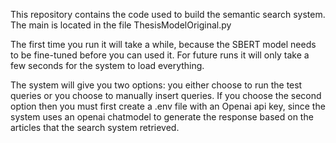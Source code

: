 This repository contains the code used to build the semantic search system. The main is located in the file ThesisModelOriginal.py

The first time you run it will take a while, because the SBERT model needs to be fine-tuned before you can used it. For future runs it will only take a few seconds for the system to load everything.

The system will give you two options: you either choose to run the test queries or you choose to manually insert queries. If you choose the second option then you must first create a .env file with an Openai api key, since the system uses an openai chatmodel to generate the response based on the articles that the search system retrieved.

